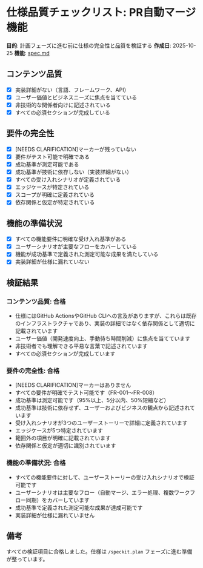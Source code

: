 # 仕様品質チェックリスト: PR自動マージ機能

**目的**: 計画フェーズに進む前に仕様の完全性と品質を検証する
**作成日**: 2025-10-25
**機能**: [spec.md](../spec.md)

## コンテンツ品質

- [x] 実装詳細がない（言語、フレームワーク、API）
- [x] ユーザー価値とビジネスニーズに焦点を当てている
- [x] 非技術的な関係者向けに記述されている
- [x] すべての必須セクションが完成している

## 要件の完全性

- [x] [NEEDS CLARIFICATION]マーカーが残っていない
- [x] 要件がテスト可能で明確である
- [x] 成功基準が測定可能である
- [x] 成功基準が技術に依存しない（実装詳細がない）
- [x] すべての受け入れシナリオが定義されている
- [x] エッジケースが特定されている
- [x] スコープが明確に定義されている
- [x] 依存関係と仮定が特定されている

## 機能の準備状況

- [x] すべての機能要件に明確な受け入れ基準がある
- [x] ユーザーシナリオが主要なフローをカバーしている
- [x] 機能が成功基準で定義された測定可能な成果を満たしている
- [x] 実装詳細が仕様に漏れていない

## 検証結果

### コンテンツ品質: 合格
- 仕様にはGitHub ActionsやGitHub CLIへの言及がありますが、これらは既存のインフラストラクチャであり、実装の詳細ではなく依存関係として適切に記載されています
- ユーザー価値（開発速度向上、手動待ち時間削減）に焦点を当てています
- 非技術者でも理解できる平易な言葉で記述されています
- すべての必須セクションが完成しています

### 要件の完全性: 合格
- [NEEDS CLARIFICATION]マーカーはありません
- すべての要件が明確でテスト可能です（FR-001〜FR-008）
- 成功基準は測定可能です（95%以上、5分以内、50%短縮など）
- 成功基準は技術に依存せず、ユーザーおよびビジネスの観点から記述されています
- 受け入れシナリオが3つのユーザーストーリーで詳細に定義されています
- エッジケースが5つ特定されています
- 範囲外の項目が明確に記載されています
- 依存関係と仮定が適切に識別されています

### 機能の準備状況: 合格
- すべての機能要件に対して、ユーザーストーリーの受け入れシナリオで検証可能です
- ユーザーシナリオは主要なフロー（自動マージ、エラー処理、複数ワークフロー同期）をカバーしています
- 成功基準で定義された測定可能な成果が達成可能です
- 実装詳細が仕様に漏れていません

## 備考

すべての検証項目に合格しました。仕様は `/speckit.plan` フェーズに進む準備が整っています。
